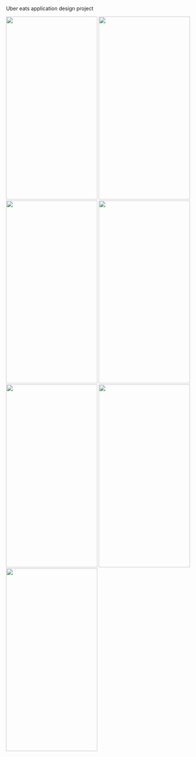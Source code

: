 Uber eats application design project
<div style={{display:"flex",flexDirection:"row"}}>
<img src="https://s4.uupload.ir/files/screenshot_2021-09-25-01-11-30_fldd.png"  width="250" height="500">
<img src="https://s4.uupload.ir/files/screenshot_2021-09-25-00-54-55_60pw.png"  width="250" height="500">
<img src="https://s4.uupload.ir/files/screenshot_2021-09-25-00-55-07_iy04.png"  width="250" height="500">
<img src="https://s4.uupload.ir/files/screenshot_2021-09-25-00-55-16_gd5s.png"  width="250" height="500">
<img src="https://s4.uupload.ir/files/screenshot_2021-09-25-00-55-28_isra.png"  width="250" height="500">
<img src="https://s4.uupload.ir/files/screenshot_2021-09-25-00-55-40_kcm4.png"  width="250" height="500">
<img src="https://s4.uupload.ir/files/screenshot_2021-09-25-00-55-47_4d2s.png"  width="250" height="500">
</div>


